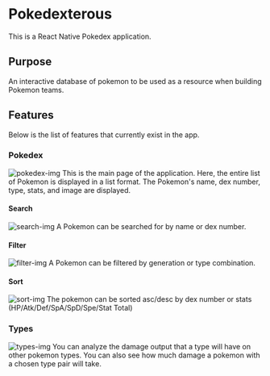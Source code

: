 # Pokedexterous

This is a React Native Pokedex application.

## Purpose
An interactive database of pokemon to be used as a resource when building Pokemon teams.

## Features
Below is the list of features that currently exist in the app.

### Pokedex
![pokedex-img](https://github.com/samronning/Pokedexterous/blob/34152b1e60535a53cc2b4f6f03c4ebcbbe489de3/media/Pokedex.png)
This is the main page of the application. Here, the entire list of Pokemon is displayed in a list format.
The Pokemon's name, dex number, type, stats, and image are displayed.  

#### Search
![search-img](https://github.com/samronning/Pokedexterous/blob/34152b1e60535a53cc2b4f6f03c4ebcbbe489de3/media/Search.png)
A Pokemon can be searched for by name or dex number.

#### Filter
![filter-img](https://github.com/samronning/Pokedexterous/blob/34152b1e60535a53cc2b4f6f03c4ebcbbe489de3/media/Filter.png)
A Pokemon can be filtered by generation or type combination.

#### Sort
![sort-img](https://github.com/samronning/Pokedexterous/blob/34152b1e60535a53cc2b4f6f03c4ebcbbe489de3/media/Sort.png)
The pokemon can be sorted asc/desc by dex number or stats (HP/Atk/Def/SpA/SpD/Spe/Stat Total)

### Types
![types-img](https://github.com/samronning/Pokedexterous/blob/34152b1e60535a53cc2b4f6f03c4ebcbbe489de3/media/Types.png)
You can analyze the damage output that a type will have on other pokemon types. You can also see how much damage a pokemon with a chosen type pair will take.
